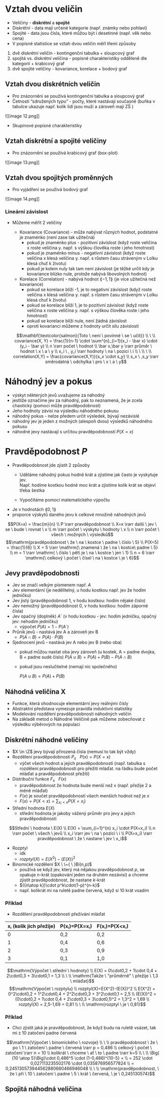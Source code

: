 # Vztah dvou veličin

- Veličiny - **diskrétní** a **spojité**
- Diskrétní - data mají určené kategorie (např. známky nebo pohlaví)
- Spojité - data jsou čísla, které můžou být i desetinné (např. věk nebo cena)
- V popisné statistice se vztah dvou veličin měří třemi způsoby

1. dvě diskrétní veličin - kontingenční tabulka + sloupcový graf
2. spojitá vs. diskrétní veličina - popisné charakteristiky odděleně dle kategorií + krabicový graf
3. dvě spojité veličiny - kovariance, korelace + bodový graf

  

## Vztah dvou diskrétních veličin

- Pro znázornění se používá kontingenční tabulka a sloupcový graf
- Četnosti “sdružených typu” - počty, které nastávají současně (buňka v tabulce ukazuje např. kolik lidí jsou muži a zároveň mají ZŠ )

![[image 12.png]]

- Skupinové popisné charakteristiky

## Vztah diskrétní a spojité veličiny

- Pro znázornění se používá krabicový graf (box-plot)

![[image 13.png]]

## Vztah dvou spojitých proměnných

- Pro vyjádření se používá bodový graf

![[image 14.png]]

### Lineární závislost

- Můžeme měřit 2 veličiny
    
    - Kovariance (Covariance) - může nabývat různých hodnot, podstatné je znaménko (není zase tak užitečná)
        - pokud je znaménko plus - pozitivní závislost (když roste veličina x roste veličina y. např. s výškou člověka roste i jeho hmotnost)
        - pokud je znaménko mínus - negativní závislost (když roste veličina x klesá veličina y. např. s růstem času stráveným v Lolku klesá chuť k životu)
        - pokud je kolem nuly tak tam není závislost (je těžké určit kdy je kovariance blízko nule, protože nabývá libovolných hodnot)
    - Korelace (Correlation) - nabývá hodnot $\mathrm{\lang -1,1 \rang}$ (je více užitečná než kovariance)
        - pokud se korelace blíží -1, je to negativní závislost (když roste veličina x klesá veličina y. např. s růstem času stráveným v Lolku klesá chuť k životu)
        - pokud se korelace blíží 1, je to pozitivní závislost (když roste veličina x roste veličina y. např. s výškou člověka roste i jeho hmotnost)
        - pokud se korelace blíží nule, není žádná závislost
        - oproti kovarianci můžeme z hodnoty určit sílu závislosti
    
    $$\mathbf{\textcolor{salmon}{Toto \ není \ povinné \ se \ učit}} \\ \ \\  
    covariance(X, Y) = \frac{1}{n-1} \cdot \sum^{n}_{i=1}(x_i - \bar x) \cdot (y_i - \bar y) \\  
    n \rarr počet \ hodnot \\  
    \bar x,\bar y \rarr průměr \ hodnot \ x \ a \ y \\  
    x_i \ , y_i \rarr hodnoty \ na \ pozici \ i \\  
    \ \\ \ \\  
    correlation(X,Y) = \frac{covariance(X,Y)}{s_x \cdot s_y} \\  
    s_x \ ,s_y \rarr směrodatná \ odchylka \ pro \ x \ a \ y$$
    

# Náhodný jev a pokus

- výskyt některých jevů uvažujeme za náhodný
- jestliže označíme jev za náhodný, pak to neznamená, že je zcela chaotický (pomoci může pravděpodobnost)
- Jeho hodnoty závisí na výsledku náhodného pokusu
- náhodný pokus - nelze předem určit výsledek, bývají nezávislé
- náhodný jev je jeden z možných (alespoň dvou) výsledků náhodného pokusu
- náhodné jevy nastávají s určitou pravděpodobností $P(X=x)$

# Pravděpodobnost $P$

- Pravděpodobnost jde zjistit 2 způsoby
    - Uděláme náhodný pokus hodně krát a zjistíme jak často je vyskytuje jev.  
        Např. hodíme kostkou hodně moc krát a zjistíme kolik krát se objeví třeba šestka  
        
    - Vypočítáme pomocí matematického výpočtu
- Je v hodnotách $\lang 0,1\rang$
- proporce výskytů daného jevu k celkové množině náhodných jevů

$$P(X=x) = \frac{m}{n} \\  
P \rarr pravděpodobnost \\  
X=x \rarr další \ jev \ se \ bude \ rovnat \ x \\  
m \rarr počet \ výskytu \ hodnoty \ x \\  
n \rarr počet \ všech \ možných \ výsledků$$$$\mathrm{pravděpodobnost \ že \ na \ kostce \ padne \ číslo \ 5} \\  
P(X=5) = \frac{1}{6} \\  
X = 5 \rarr \mathrm{\ znamená \ že \ na \ kostce\ padne \ 5} \\  
m = 1 \rarr \mathrm{ \ číslo \ pět\ je \ na \ kostce \ jen \ 1} \\  
n = 6 \rarr \mathrm{\ celkový \ počet \ čísel \ na \ kostce \ je \ 6}$$

## Jevy pravděpodobnosti

- Jev se značí velkým písmenem např. $A$
- Jev elementární (je nedělitelný, u hodu kostkou např. jev že hodím jedničku)
- Jev jistý (pravděpodobnost 1, v hodu kostkou: hodím nějaké číslo)
- Jev nemožný (pravděpodobnost 0, v hodu kostkou: hodím záporné čísla)
- Jev opačný (doplněk) $A´$ (v hodu kostkou - jev: hodím jedničku, opačný jev: nehodím jedničku)
    - výpočet $P(A)=1-P(A´)$
- Průnik jevů - nastává jev A a zároveň jev B
    - $P(A \cap B) = P(A) \cdot P(B)$
- Sjednocení jevů - nastává jev A nebo jev B (nebo oba)
    - pokud můžou nastat oba jevy zároveň (u kostek, A = padne dvojka, B = padne sudé číslo) $P(A \cup B) = P(A) +P(B) - P(A \cap B)$
    - pokud jsou neslučitelné (nemají nic společného)  
          
        $P(A \cup B) = P(A) + P(B)$

## Náhodná veličina X

- Funkce, která ohodnocuje elementární jevy reálnými čísly
- Abstraktní představa vymezuje pravidla induktivní statistiky
- Modelování rozdělení pravděpodobnosti náhodných veličin
- Na základě metod o Náhodné Veličině pak můžeme zobecňovat z výsledku výběrových na populaci

## Diskrétní náhodné veličiny

- $X \in \Z$ jevy bývají přirozená čísla (nemusí to tak být vždy)
- Rozdělení pravděpodobnosti $P_x \ \ \ P(x) = P(X=x)$
    - výčet všech hodnot a jejich pravděpodobností (např. tabulka s rozdělení pravděpodobnosti pro přežití mláďat. na řádku bude počet mláďat a pravděpodobnost přežití)
- Distribuční funkce $F_x \ \ \ F(x)$
    - pravděpodobnost že hodnota bude menší než x (např. přežije 2 a méně mláďat)
    - $F(x)$ je součet pravděpodobností všech menších hodnot než je $x$
    - $F(x) = P(X < x) = \sum_{x_i < x} P(X=x_i)$
- Střední hodnota $E(X)$
    - střední hodnota je jakoby vážený průměr pro jevy a jejich pravděpodobnosti

$$Střední \ hodnota \ E(X) \\  
E(X) = \sum_{i=1}^{n} x_i \cdot P(X=x_i) \\  
n \rarr počet \ všech \ jevů \\  
x_i \rarr jev \ na \ pozici \ i \\  
P(X=x_i) \rarr pravděpodobnost \ že \ nastane \ jev \ x_i$$

- Rozptyl
    - idk
    - $rozptyl(X) = E(X^2)-(E(X))^2$
- Binomické rozdělení $X \ \~{ \ }Bi(n,p)$
    - používá se když jev, který má nějakou pravděpodobnost $p$, se opakuje $n$-krát (opakování jeden na druhém nezávisí) a chceme zjistit pravděpodobnost, že nastane $k$-krát
    - $({n\atop k})\cdot p^k\cdot(1-p)^{n-k}$
    - např. kolikrát mi na ruletě padne červená, když si 10 krát vsadím

### Příklad

- Rozdělení pravděpodobnosti přežívání mláďat

|xᵢ (kolik jich přežije)|P(xᵢ)=P(X=xᵢ)|F(xᵢ)=P(X<xᵢ)|
|---|---|---|
|0|0,2|0,2|
|1|0,4|0,6|
|2|0,3|0,9|
|3|0,1|1,0|

$$\mathrm{Výpočet \ střední \ hodnoty} \\  
E(X) = 0\cdot0,2 + 1\cdot 0,4 + 2\cdot0,3 + 3\cdot0,1 = 1,3 \\  
\ \\  
\mathrm{Takže \ "průměrně" \ přežije \ 1,3 \ mláďat}$$$$\mathrm{Výpočet \ rozptylu} \\  
rozptyl(X)=E(X^2)-(E(X))^2 \\  
E(X^2) = 0^2\cdot0,2 + 1^2\cdot0,4 + 2^2\cdot0,3 + 3^2\cdot0,1 = 2,5 \\  
(E(X))^2 = (0\cdot0,2 + 1\cdot 0,4 + 2\cdot0,3 + 3\cdot0,1)^2 = 1,3^2 = 1,69 \\  
rozptyl(X) = 2,5-1,69 = 0,81 \\ \ \\  
\mathrm{rozptyl \ je \ 0,81}$$

### Příklad

- Chci zjistit jaká je pravděpodobnost, že když budu na ruletě vsázet, tak mi z 10 zatočení padne červená

$$\mathrm{Výpočet \ binomického \ rozvoje} \\ \ \\  
pravděpodobnost \ že \ po \ 1 \ zatočení \ padne \ červená \rarr p = 0,486 \\  
celkový \ počet \ zatočení \rarr n = 10 \\  
kolikrát \ chceme \ ať \ to \ padne \rarr k=5 \\ \ \\  
\Big( {10 \atop 5}\Big)\cdot 0,486^5 \cdot (1-0,486)^{10-5} = \\ = 252 \cdot 0,027113235502176 \cdot 0,035876956577824 \\ = 0,245130573944562880660466946048 \\ \ \\  
\mathrm{pravděpodobnost, \ že \ při \ 10 \ zatočení \ padne \ 5 \ krát \ červená, \ je \ 0,245130574}$$

## Spojitá náhodná veličina